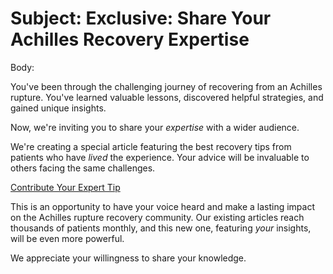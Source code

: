# Subject:  Exclusive: Share Your Achilles Recovery Expertise

Body:

You've been through the challenging journey of recovering from an Achilles rupture.  You've learned valuable lessons, discovered helpful strategies, and gained unique insights.

Now, we're inviting you to share your *expertise* with a wider audience.

We're creating a special article featuring the best recovery tips from patients who have *lived* the experience.  Your advice will be invaluable to others facing the same challenges.

[Contribute Your Expert Tip](link_to_form)

This is an opportunity to have your voice heard and make a lasting impact on the Achilles rupture recovery community.  Our existing articles reach thousands of patients monthly, and this new one, featuring *your* insights, will be even more powerful.

We appreciate your willingness to share your knowledge.
